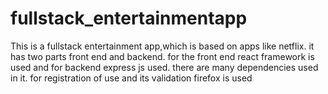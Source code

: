# fullstack_entertainmentapp
This is a fullstack entertainment app,which is based on apps like netflix.
it has two parts front end and backend.
for the front end react framework is used and for backend express js  used.
there are many dependencies used in it. for registration of use and its validation firefox is used
